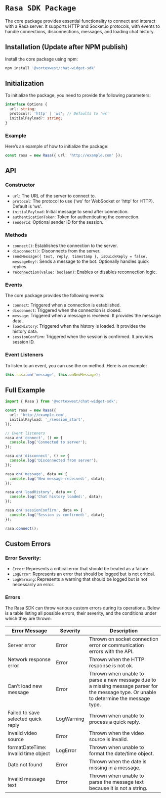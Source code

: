 # `Rasa SDK Package`

The core package provides essential functionality to connect and interact with a Rasa server. It supports HTTP and Socket.io protocols, with events to handle connections, disconnections, messages, and loading chat history.

## Installation (Update after NPM publish)

Install the core package using npm:

```bash
npm install '@vortexwest/chat-widget-sdk'
```

## Initialization

To initialize the package, you need to provide the following parameters:

```typescript
interface Options {
  url: string;
  protocol?: 'http' | 'ws'; // Defaults to 'ws'
  initialPayload?: string;
}
```

### Example

Here’s an example of how to initialize the package:

```typescript
const rasa = new Rasa({ url: 'http://example.com' });
```

## API

### Constructor

- `url`: The URL of the server to connect to.
- `protocol`: The protocol to use (‘ws’ for WebSocket or ‘http’ for HTTP). Default is ‘ws’.
- `initialPayload`: Initial message to send after connection.
- `authenticationToken`: Token for authenticating the connection.
- `senderId`: Optional sender ID for the session.

### Methods

- `connect()`: Establishes the connection to the server.
- `disconnect()`: Disconnects from the server.
- `sendMessage({ text, reply, timestamp }, isQuickReply = false, messageKey)`: Sends a message to the bot. Optionally handles quick replies.
- `reconnection(value: boolean)`: Enables or disables reconnection logic.

### Events

The core package provides the following events:

- `connect`: Triggered when a connection is established.
- `disconnect`: Triggered when the connection is closed.
- `message`: Triggered when a message is received. It provides the message data.
- `loadHistory`: Triggered when the history is loaded. It provides the history data.
- `sessionConfirm`: Triggered when the session is confirmed. It provides session ID.

### Event Listeners

To listen to an event, you can use the on method. Here is an example:

```typescript
this.rasa.on('message', this.onNewMessage);
```

## Full Example

```typescript
import { Rasa } from '@vortexwest/chat-widget-sdk';

const rasa = new Rasa({
  url: 'http://example.com',
  initialPayload: '_/session_start',
});

// Event listeners
rasa.on('connect', () => {
  console.log('Connected to server');
});

rasa.on('disconnect', () => {
  console.log('Disconnected from server');
});

rasa.on('message', data => {
  console.log('New message received:', data);
});

rasa.on('loadHistory', data => {
  console.log('Chat history loaded:', data);
});

rasa.on('sessionConfirm', data => {
  console.log('Session is confirmed:', data);
});

rasa.connect();
```

## Custom Errors

### Error Severity:

- `Error`: Represents a critical error that should be treated as a failure.
- `LogError`: Represents an error that should be logged but is not critical.
- `LogWarning`: Represents a warning that should be logged but is not necessarily an error.

### Errors

The Rasa SDK can throw various custom errors during its operations. Below is a table listing all possible errors, their severity, and the conditions under which they are thrown:

| Error Message                       | Severity   | Description                                                                                                                              |
| ----------------------------------- | ---------- | ---------------------------------------------------------------------------------------------------------------------------------------- |
| Server error                        | Error      | Thrown on socket connection error or communication errors with the API.                                                                  |
| Network response error              | Error      | Thrown when the HTTP response is not ok.                                                                                                 |
| Can’t load new message              | Error      | Thrown when unable to parse a new message due to a missing message parser for the message type. Or unable to determine the message type. |
| Failed to save selected quick reply | LogWarning | Thrown when unable to process a quick reply.                                                                                             |
| Invalid video source                | Error      | Thrown when the video source is invalid.                                                                                                 |
| formatDateTime: Invalid time object | LogError   | Thrown when unable to format the date/time object.                                                                                       |
| Date not found                      | Error      | Thrown when the date is missing in a message.                                                                                            |
| Invalid message text                | Error      | Thrown when unable to parse the message text because it is not a string.                                                                 |
